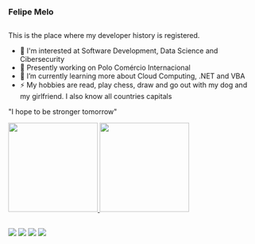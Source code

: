 ### Felipe Melo

##

This is the place where my developer history is registered.

- 💬 I'm interested at Software Development, Data Science and Cibersecurity
- 🔭 Presently working on Polo Comércio Internacional
- 🌱 I’m currently learning more about Cloud Computing, .NET and VBA
- ⚡ My hobbies are read, play chess, draw and go out with my dog and my girlfriend. I also know all countries capitals

"I hope to be stronger tomorrow"

<div>
  <a href="https://github.com/fmelods">
  <img height="180em" src="https://github-readme-stats.vercel.app/api?username=fmelods&show_icons=true&theme=dracula&include_all_comits=true&count_private=true"/>
  <img height="180em" src="https://github-readme-stats.vercel.app/api/top-langs/?username=fmelods&layout=compact&langs_count=16&theme=dracula"/>
</div>

##

<div>
  <a href = "mailto:felipemelodesousa4@gmail.com"><img src="https://img.shields.io/badge/Gmail-D14836?style=for-the-badge&logo=gmail&logoColor=white" target="_blank"></a>
  <a href="https://www.linkedin.com/in/felipe-melo-de-sousa/" target="_blank"><img src="https://img.shields.io/badge/LinkedIn-0077B5?style=for-the-badge&logo=linkedin&logoColor=white" target="_blank"></a>
  <a href="https://www.instagram.com/melo_once/" target="_blank"><img src="https://img.shields.io/badge/Instagram-E4405F?style=for-the-badge&logo=instagram&logoColor=white" target="_blank>"></a>
   <a href="https://www.reddit.com/user/Skeller_Yeager" target="_blank"><img src="https://img.shields.io/badge/Reddit-FF4500?style=for-the-badge&logo=reddit&logoColor=white" target="_blank"></a>
</div>  
